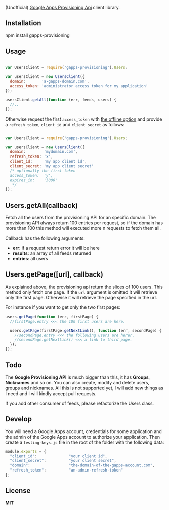 (Unofficial) [Google Apps Provisioning Api](https://developers.google.com/google-apps/provisioning/reference) client library.


## Installation

  npm install gapps-provisioning

## Usage

~~~javascript

var UsersClient = require('gapps-provisioning').Users;

var usersClient = new UsersClient({
  domain:       'a-gapps-domain.com',
  access_token: 'administrator access token for my application'
});

usersClient.getAll(function (err, feeds, users) {
  //..
});
~~~

Otherwise request the first ```access_token``` with [the offline option](https://developers.google.com/accounts/docs/OAuth2WebServer#offline) and provide a ```refresh_token```, ```client_id``` and ```client_secret``` as follows:

~~~javascript

var UsersClient = require('gapps-provisioning').Users;

var usersClient = new UsersClient({
  domain:        'mydomain.com',
  refresh_token: 'x',
  client_id:     'my app client id',
  client_secret: 'my app client secret'
  /* optionally the first token 
  access_token:  'y',
  expires_in:    '3000'
   */
});
~~~

## Users.getAll(callback)

Fetch all the users from the provisioning API for an specific domain. The provisioning API always return 100 entries per request, so if the domain has more than 100 this method will executed more n requests to fetch them all.

Callback has the following arguments:

-   **err**: if a request return error it will be here
-   **results**: an array of all feeds returned
-   **entries**: all users 


## Users.getPage([url], callback)

As explained above, the provisioning api return the slices of 100 users. This method only fetch one page. If the ```url``` argument is omitted it will retrieve only the first page. Otherwise it will retrieve the page specified in the url.

For instance if you want to get only the two first pages:

~~~javascript
users.getPage(function (err, firstPage) {
  //firstPage.entry <<< the 100 first users are here.

  users.getPage(firstPage.getNextLink(), function (err, secondPage) {
    //secondPage.entry <<< the following users are herer.
    //secondPage.getNextLink() <<< a link to third page.
  });
});
~~~

## Todo 

The **Google Provisioning API** is much bigger than this, it has **Groups**, **Nicknames** and so on. You can also create, modify and delete users, groups and nicknames. All this is not supported yet, I will add new things as I need and I will kindly accept pull requests.

If you add other consumer of feeds, please refactorize the Users class.

## Develop

You will need a Google Apps account, credentials for some application and the admin of the Google Apps account to authorize your application. Then create a ```testing-keys.js``` file in the root of the folder with the following data:

~~~javascript
module.exports = {
  "client_id":              "your client id",
  "client_secret":          "your client secret",
  "domain":                 "the-domain-of-the-gapps-account.com",
  "refresh_token":          "an-admin-refresh-token"
};
~~~

## License

**MIT**